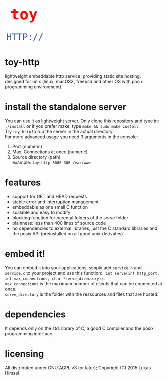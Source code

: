 ![](favicon.png)
# toy-http
lightweight embeddable http service,
providing static site hosting.    
designed for unix (linux, macOSX, freebsd and other OS with posix programming environment)
# install the standalone server
You can use it as lightweight server. Only clone this repository and
type in: `./install` or if you prefer make, type `make && sudo make install`.  
Try `toy-http` to run the server in the actual directory.  
For more advanced usage you need 3 arguments in the console:  
1. Port (numeric)  
2. Max. Connections at once (numeric)  
3. Source directory (path)  
example: `toy-http 8080 300 /var/www` 

# features
- support for GET and HEAD requests
- stable error and interruption management
- embeddable as one small C function
- scalable and easy to modify
- blocking function for parental folders of the serve folder
- plainness: less than 400 lines of source code
- no dependencies to external libraries, just the C standard libraries and
 the posix API (preinstalled on all good unix-derivates)

# embed it!
You can embed it into your applications, simply add `service.h` and `service.c` to your project
and use this function: ` int serve(int http_port, int max_connections, char *serve_directory);`.  
`max_connections` is the maximum number of clients that can be connected at once.  
`serve_directory` is the folder with the ressources and files that are hosted.

# dependencies
It depends only on the std. library of C, a good C compiler and the posix programming interface.

# licensing
All distributed under GNU AGPL v3 (or later); Copyright (C) 2015 Lukas Himsel
